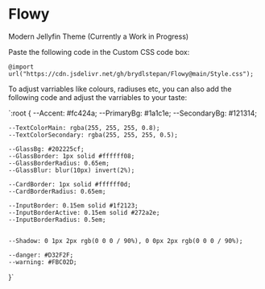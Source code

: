 # Flowy
Modern Jellyfin Theme
(Currently a Work in Progress)


Paste the following code in the Custom CSS code box:

`@import url("https://cdn.jsdelivr.net/gh/brydlstepan/Flowy@main/Style.css");`

To adjust varriables like colours, radiuses etc, you can also add the following code and adjust the varriables to your taste:

`:root {
    --Accent: #fc424a;
    --PrimaryBg: #1a1c1e;
    --SecondaryBg: #121314;

    --TextColorMain: rgba(255, 255, 255, 0.8);
    --TextColorSecondary: rgba(255, 255, 255, 0.5);

    --GlassBg: #202225cf;
    --GlassBorder: 1px solid #ffffff08;
    --GlassBorderRadius: 0.65em;
    --GlassBlur: blur(10px) invert(2%);

    --CardBorder: 1px solid #ffffff0d;
    --CardBorderRadius: 0.65em;

    --InputBorder: 0.15em solid #1f2123;
    --InputBorderActive: 0.15em solid #272a2e;
    --InputBorderRadius: 0.5em;


    --Shadow: 0 1px 2px rgb(0 0 0 / 90%), 0 0px 2px rgb(0 0 0 / 90%);

    --danger: #D32F2F;
    --warning: #FBC02D;
}`
